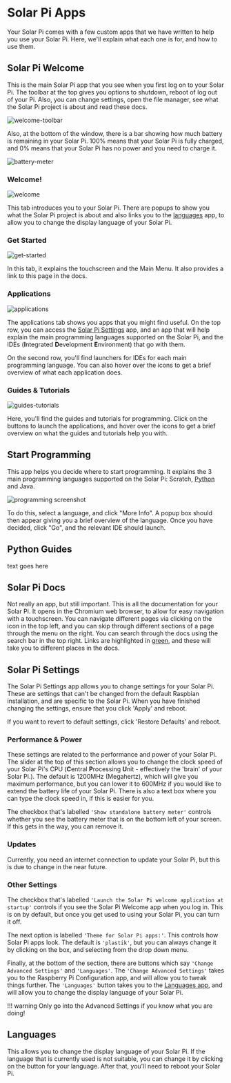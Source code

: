 # Solar Pi Apps

Your Solar Pi comes with a few custom apps that we have written to help you use your Solar Pi. Here, we'll explain what each one is for, and how to use them.

## Solar Pi Welcome
This is the main Solar Pi app that you see when you first log on to your Solar Pi. The toolbar at the top gives you options to shutdown, reboot of log out of your Pi. Also, you can change settings, open the file manager, see what the Solar Pi project is about and read these docs.

![welcome-toolbar]()

Also, at the bottom of the window, there is a bar showing how much battery is remaining in your Solar Pi. 100% means that your Solar Pi is fully charged, and 0% means that your Solar Pi has no power and you need to charge it.

![battery-meter]()

### Welcome!
![welcome]()

This tab introduces you to your Solar Pi. There are popups to show you what the Solar Pi project is about and also links you to the [languages](solar-pi-apps.md#languages) app, to allow you to change the display language of your Solar Pi.

### Get Started
![get-started]()

In this tab, it explains the touchscreen and the Main Menu. It also provides a link to this page in the docs.

### Applications
![applications]()

The applications tab shows you apps that you might find useful. On the top row, you can access the [Solar Pi Settings](solar-pi-apps.md#solar-pi-settings) app, and an app that will help explain the main programming languages supported on the Solar Pi, and the IDEs (**I**ntegrated **D**evelopment **E**nvironment) that go with them.

On the second row, you'll find launchers for IDEs for each main programming language. You can also hover over the icons to get a brief overview of what each application does.

### Guides & Tutorials
![guides-tutorials]()

Here, you'll find the guides and tutorials for programming. Click on the buttons to launch the applications, and hover over the icons to get a brief overview on what the guides and tutorials help you with.


## Start Programming
This app helps you decide where to start programming. It explains the 3 main programming languages supported on the Solar Pi: Scratch, [Python](/Advanced-Things/python.md) and Java.

![programming screenshot]()

To do this, select a language, and click "More Info". A popup box should then appear giving you a brief overview of the language. Once you have decided, click "Go", and the relevant IDE should launch.

## Python Guides
text goes here

## Solar Pi Docs
Not really an app, but still important. This is all the documentation for your Solar Pi. It opens in the Chromium web browser, to allow for easy navigation with a touchscreen. You can navigate different pages via clicking on the icon in the top left, and you can skip through different sections of a page through the menu on the right. You can search through the docs using the search bar in the top right. Links are highlighted in [green](solar-pi-apps.md#solar-pi-docs), and these will take you to different places in the docs.

## Solar Pi Settings
The Solar Pi Settings app allows you to change settings for your Solar Pi. These are settings that can't be changed from the default Raspbian installation, and are specific to the Solar Pi. When you have finished changing the settings, ensure that you click 'Apply' and reboot.

If you want to revert to default settings, click 'Restore Defaults' and reboot.

### Performance & Power
These settings are related to the performance and power of your Solar Pi. The slider at the top of this section allows you to change the clock speed of your Solar Pi's CPU (**C**entral **P**rocessing **U**nit - effectively the 'brain' of your Solar Pi.). The default is 1200MHz (Megahertz), which will give you maximum performance, but you can lower it to 600MHz if you would like to extend the battery life of your Solar Pi. There is also a text box where you can type the clock speed in, if this is easier for you.

The checkbox that's labelled `'Show standalone battery meter'` controls whether you see the battery meter that is on the bottom left of your screen. If this gets in the way, you can remove it.

### Updates
Currently, you need an internet connection to update your Solar Pi, but this is due to change in the near future.

### Other Settings
The checkbox that's labelled `'Launch the Solar Pi welcome application at startup'` controls if you see the Solar Pi Welcome app when you log in. This is on by default, but once you get used to using your Solar Pi, you can turn it off.

The next option is labelled `'Theme for Solar Pi apps:'`. This controls how Solar Pi apps look. The default is `'plastik'`, but you can always change it by clicking on the box, and selecting from the drop down menu.

Finally, at the bottom of the section, there are buttons which say `'Change Advanced Settings'` and `'Languages'`. The `'Change Advanced Settings'` takes you to the Raspberry Pi Configuration app, and will allow you to tweak things further. The `'Languages'` button takes you to the [Languages app](solar-pi-apps.md#languages), and will allow you to change the display language of your Solar Pi.

!!! warning
	Only go into the Advanced Settings if you know what you are doing!

## Languages
This allows you to change the display language of your Solar Pi. If the language that is currently used is not suitable, you can change it by clicking on the button for your language. After that, you'll need to reboot your Solar Pi.